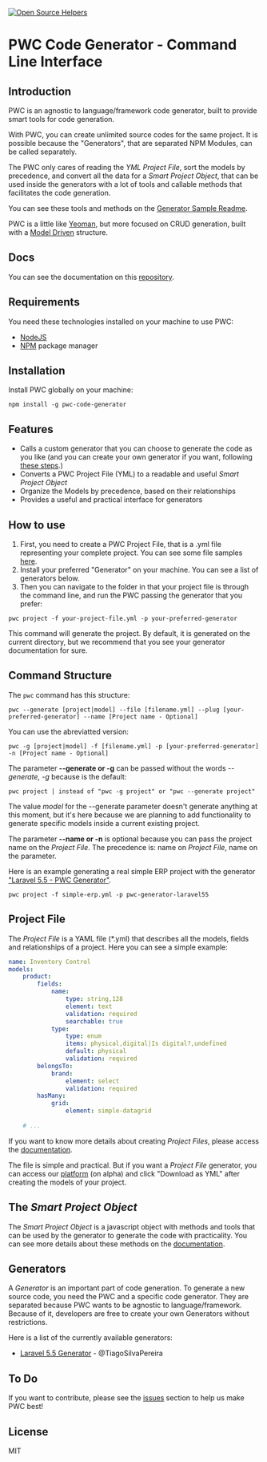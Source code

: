 [![Open Source Helpers](https://www.codetriage.com/pwc-code-generator/pwc/badges/users.svg)](https://www.codetriage.com/pwc-code-generator/pwc)

# PWC Code Generator - Command Line Interface

## Introduction

PWC is an agnostic to language/framework code generator, built to provide smart tools for code generation.

With PWC, you can create unlimited source codes for the same project. It is possible because the "Generators", that are separated NPM Modules, can be called separately.

The PWC only cares of reading the *YML Project File*, sort the models by precedence, and convert all the data for a *Smart Project Object*, that can be used inside the generators with a lot of tools and callable methods that facilitates the code generation.

You can see these tools and methods on the [Generator Sample Readme](https://github.com/pwc-code-generator/pwc-generator-sample/blob/master/readme.md).

PWC is a little like [Yeoman](http://yeoman.io/), but more focused on CRUD generation, built with a [Model Driven](https://en.wikipedia.org/wiki/Model-driven_architecture) structure.

## Docs

You can see the documentation on this [repository](https://github.com/pwc-code-generator/docs).

## Requirements

You need these technologies installed on your machine to use PWC:

- [NodeJS](https://nodejs.org)
- [NPM](https://www.npmjs.com/) package manager

## Installation

Install PWC globally on your machine:

```
npm install -g pwc-code-generator
```

## Features

- Calls a custom generator that you can choose to generate the code as you like (and you can create your own generator if you want, following [these steps](https://github.com/pwc-code-generator/pwc-generator-sample/blob/master/readme.md).)
- Converts a PWC Project File (YML) to a readable and useful *Smart Project Object*
- Organize the Models by precedence, based on their relationships
- Provides a useful and practical interface for generators

## How to use

1. First, you need to create a PWC Project File, that is a .yml file representing your complete project. You can see some file samples [here](https://github.com/pwc-code-generator/pwc/tree/master/examples).
2. Install your preferred "Generator" on your machine. You can see a list of generators below.
3. Then you can navigate to the folder in that your project file is through the command line, and run the PWC passing the generator that you prefer:

```
pwc project -f your-project-file.yml -p your-preferred-generator
```
This command will generate the project. By default, it is generated on the current directory, but we recommend that you see your generator documentation for sure.


## Command Structure

The ```pwc``` command has this structure:

```
pwc --generate [project|model] --file [filename.yml] --plug [your-preferred-generator] --name [Project name - Optional]
```

You can use the abreviatted version:

```
pwc -g [project|model] -f [filename.yml] -p [your-preferred-generator] -n [Project name - Optional]
```

The parameter **--generate or -g** can be passed without the words *--generate, -g* because is the default:

```
pwc project | instead of "pwc -g project" or "pwc --generate project"
```

The value *model* for the --generate parameter doesn't generate anything at this moment, but it's here because we are planning to add functionality to generate specific models inside a current existing project.

The parameter **--name or -n** is optional because you can pass the project name on the *Project File*. The precedence is: name on *Project File*, name on the parameter.

Here is an example generating a real simple ERP project with the generator ["Laravel 5.5 - PWC Generator"](https://github.com/pwc-code-generator/pwc-generator-laravel55).

```
pwc project -f simple-erp.yml -p pwc-generator-laravel55
```

## Project File

The *Project File* is a YAML file (*.yml) that describes all the models, fields and relationships of a project. Here you can see a simple example:

```yml
name: Inventory Control
models:
    product:
        fields:
            name:
                type: string,128
                element: text
                validation: required
                searchable: true
            type:
                type: enum
                items: physical,digital|Is digital?,undefined
                default: physical
                validation: required
        belongsTo:
            brand:
                element: select
                validation: required
        hasMany:
            grid:
                element: simple-datagrid
    
    # ...
```

If you want to know more details about creating *Project Files*, please access the [documentation](https://github.com/pwc-code-generator/docs/blob/master/2_Creating_Project_Files.md).

The file is simple and practical. But if you want a *Project File* generator, you can access our [platform](https://appstart.kingofcode.com.br/) (on alpha) and click "Download as YML" after creating the models of your project.

## The *Smart Project Object*

The *Smart Project Object* is a javascript object with methods and tools that can be used by the generator to generate the code with practicality. You can see more details about these methods on the [documentation](https://github.com/pwc-code-generator/docs/blob/master/3_Creating_Generators.md).

## Generators

A *Generator* is an important part of code generation. To generate a new source code, you need the PWC and a specific code generator. They are separated because PWC wants to be agnostic to language/framework. Because of it, developers are free to create your own Generators without restrictions.

Here is a list of the currently available generators:

- [Laravel 5.5 Generator](https://github.com/pwc-code-generator/pwc-generator-laravel55) - @TiagoSilvaPereira

## To Do

If you want to contribute, please see the [issues](https://github.com/pwc-code-generator/pwc/issues) section to help us make PWC best!

## License
MIT